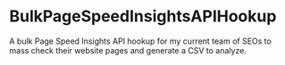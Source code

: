 # BulkPageSpeedInsightsAPIHookup
A bulk Page Speed Insights API hookup for my current team of SEOs to mass check their website pages and generate a CSV to analyze.
